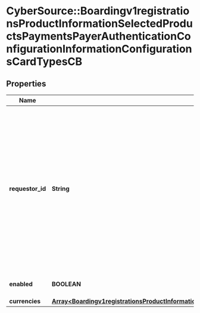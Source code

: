 # CyberSource::Boardingv1registrationsProductInformationSelectedProductsPaymentsPayerAuthenticationConfigurationInformationConfigurationsCardTypesCB

## Properties
Name | Type | Description | Notes
------------ | ------------- | ------------- | -------------
**requestor_id** | **String** | The value is for 3DS2.0 and is a Directory Server assigned 3DS Requestor ID value. If this field is passed in request, it will override Requestor Id value that is configured on the Merchant&#39;s profile. | [optional] 
**enabled** | **BOOLEAN** |  | [optional] [default to true]
**currencies** | [**Array&lt;Boardingv1registrationsProductInformationSelectedProductsPaymentsPayerAuthenticationConfigurationInformationConfigurationsCardTypesVerifiedByVisaCurrencies&gt;**](Boardingv1registrationsProductInformationSelectedProductsPaymentsPayerAuthenticationConfigurationInformationConfigurationsCardTypesVerifiedByVisaCurrencies.md) |  | [optional] 


